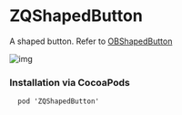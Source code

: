 # ZQShapedButton
A shaped button. Refer to [OBShapedButton](https://github.com/ole/OBShapedButton)

![img](https://ws4.sinaimg.cn/large/006tNc79ly1fknp9fmyaij30yi1pc75x.jpg)

### Installation via CocoaPods
```
  pod 'ZQShapedButton'
```
